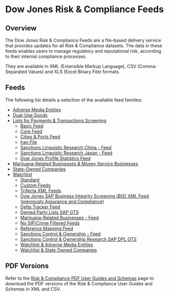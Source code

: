 # Dow Jones Risk & Compliance Feeds

## Overview

The Dow Jones Risk & Compliance Feeds are a file-based delivery service that provides updates for all Risk & Compliance datasets. The data in these feeds enables users to manage regulatory and reputational risk, according to their internal compliance processes.

They are available in XML (Extensible Markup Language), CSV (Comma-Separated Values) and XLS (Excel Binary File) formats.

## Feeds

The following list details a selection of the available feed families:

- [Adverse Media Entities](/site/docs/risk_and_compliance_feeds/watchlist_ame_soc/dow_jones_adverse_media_entities_feeds/)
- [Dual-Use Goods](/site/docs/risk_and_compliance_feeds/lists_for_payments_and_transactions_feeds/dow_jones_dual_use_goods/)
- [Lists for Payments & Transactions Screening](/site/docs/risk_and_compliance_feeds/lists_for_payments_and_transactions_feeds/lists_for_payments_and_transactions/)
  - [Basic Feed](/site/docs/risk_and_compliance_feeds/dow_jones_sanction_alert_basic_feeds/)
  - [Core Feed](/site/docs/risk_and_compliance_feeds/dow_jones_sanction_alert_core_feeds/)
  - [Cities & Ports Feed](/site/docs/risk_and_compliance_feeds/lists_for_payments_and_transactions_feeds/lists_for_payments_and_transactions/cities_and_ports/)
  - [Iran File](/site/docs/risk_and_compliance_feeds/lists_for_payments_and_transactions_feeds/lists_for_payments_and_transactions/iran_file/)
  - [Sanctions Linguistic Research China - Feed](/site/docs/risk_and_compliance_feeds/lists_for_payments_and_transactions_feeds/lists_for_payments_and_transactions/linguistic_research_china/)
  - [Sanctions Linguistic Research Japan - Feed](/site/docs/risk_and_compliance_feeds/lists_for_payments_and_transactions_feeds/lists_for_payments_and_transactions/linguistic_research_japan/)
  - [Dow Jones Profile Statistics Feed](/site/docs/risk_and_compliance_feeds/profile_statistics_feed/)
- [Marijuana-Related Businesses & Money Service Businesses](/site/docs/risk_and_compliance_feeds/combined_feeds/mrb_msb_feeds/)
- [State-Owned Companies](/site/docs/risk_and_compliance_feeds/watchlist_ame_soc/dow_jones_state_owned_companies_feeds/) 
- [Watchlist](/site/docs/risk_and_compliance_feeds/watchlist_ame_soc/dow_jones_watchlist/)
  - [Standard](/site/docs/risk_and_compliance_feeds/watchlist_ame_soc/dow_jones_watchlist/standard/)
  - [Custom Feeds](/site/docs/risk_and_compliance_feeds/watchlist_ame_soc/dow_jones_watchlist/custom_feeds/)
  - [Trifecta XML Feeds](/site/docs/risk_and_compliance_feeds/watchlist_ame_soc/dow_jones_watchlist/trifecta/)
  - [Dow Jones SAP Business Integrity Screening (BIS) XML Feed (previously Assurance and Compliance)](/site/docs/risk_and_compliance_feeds/watchlist_ame_soc/dow_jones_watchlist/sap_bis/)
  - [Delta Tracker Feed](/site/docs/risk_and_compliance_feeds/watchlist_ame_soc/dow_jones_watchlist/delta_tracker/)
  - [Denied Party Lists SAP GTS](/site/docs/risk_and_compliance_feeds/watchlist_ame_soc/dow_jones_watchlist/denied_party_lists/)
  - [Marijuana-Related Businesses - Feed](/site/docs/risk_and_compliance_feeds/watchlist_ame_soc/dow_jones_watchlist/marijuana_related_businesses/)
  - [No SIP/Crime Filtered Feeds](/site/docs/risk_and_compliance_feeds/watchlist_ame_soc/dow_jones_watchlist/no_sip_crime_filtered/)
  - [Reference Mapping Feed](/site/docs/risk_and_compliance_feeds/watchlist_ame_soc/dow_jones_watchlist/reference_mapping/)
  - [Sanctions Control & Ownership - Feed](/site/docs/risk_and_compliance_feeds/watchlist_ame_soc/dow_jones_watchlist/sanctions_control_and_ownership/)
  - [Sanctions Control & Ownership Research SAP DPL GTS](/site/docs/risk_and_compliance_feeds/watchlist_ame_soc/dow_jones_watchlist/sanctions_control_and_ownership_research_sap/)
  - [Watchlist & Adverse Media Entities](/site/docs/risk_and_compliance_feeds/combined_feeds/watchlist_ame/)
  - [Watchlist & State Owned Companies](/site/docs/risk_and_compliance_feeds/combined_feeds/watchlist_soc/)

## PDF Versions

Refer to the [Risk & Compliance PDF User Guides and Schemas](/site/docs/risk_and_compliance_feeds/documentation/pdf_versions/) page to download the PDF versions of the Risk & Compliance User Guides and Schemas in XML and CSV.